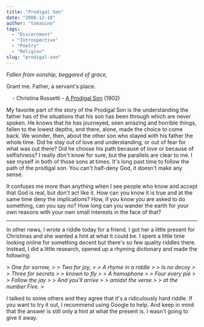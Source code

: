 ```yaml
---
title: "Prodigal Son"
date: "2008-12-18"
author: "tomasino"
tags:
  - "Discernment"
  - "Introspective"
  - "Poetry"
  - "Religion"
slug: "prodigal-son"
---
```


<span style="font-style: italic;">Fallen from sonship, beggared of
grace,

Grant me. Father, a servant's place.</span>

    - Christina Rossetti - [A Prodigal Son][] (1902)

My favorite part of the story of the Prodigal Son is the understanding
the father has of the situations that his son has been through which are
never spoken. He knows that he has journeyed, seen amazing and horrible
things, fallen to the lowest depths, and there, alone, made the choice
to come back. We wonder, then, about the other son who stayed with his
father the whole time. Did he stay out of love and understanding, or out
of fear for what was out there? Did he choose his path because of love
or because of selfishness? I really don't know for sure, but the
parallels are clear to me. I see myself in both of those sons at times.
It's long past time to follow the path of the prodigal son. You can't
half-deny God, it doesn't make any sense.

It confuses me more than anything when I see people who know and accept
that God is real, but don't act like it. How can you know it is true and
at the same time deny the implications? How, if you know you are asked
to do something, can you say no? How long can you wander the earth for
your own reasons with your own small interests in the face of that?

* * * * *

In other news, I wrote a riddle today for a friend. I got her a little
present for Christmas and she wanted a hint at what it could be. I spent
a little time looking online for something decent but there's so few
quality riddles there. Instead, I did a little research, opened up a
rhyming dictionary and made the following:

<p>
> <span style="font-style: italic;">One for sorrow,
>
>  Two for joy,
>
>  A rhyme in a riddle
>
>  Is no decoy
>
>  Three for secrets
>
>  known to fly
>
>  A homophone
>
>  Four every pie
>
>  Follow the jay
>
>  And you'll arrive
>
>  amidst the verse
>
>  at the number Five.</span>
> </p>

I talked to some others and they agree that it's a ridiculously hard
riddle. If you want to try it out, I recommend using Google to help. And
keep in mind that the answer is still only a hint at what the present
is. I wasn't going to give it away.

  [A Prodigal Son]: //books.google.com/books?id=cOoYAAAAYAAJ&pg=PA119&lpg=PA119
